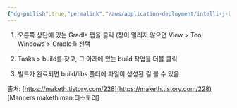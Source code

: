 ```yaml
---
{"dg-publish":true,"permalink":"/aws/application-deployment/intelli-j-build/","dgPassFrontmatter":true}
---
```



1. 오른쪽 상단에 있는 Gradle 탭을 클릭 (창이 열리지 않으면 View > Tool Windows > Gradle을 선택

2.  Tasks > build를 찾고, 그 아래에 있는 build 작업을 더블 클릭

3. 빌드가 완료되면  build/libs 폴더에 파일이 생성된 걸 볼 수 있음





출처: [https://maketh.tistory.com/228](https://maketh.tistory.com/228) [Manners maketh man:티스토리]
